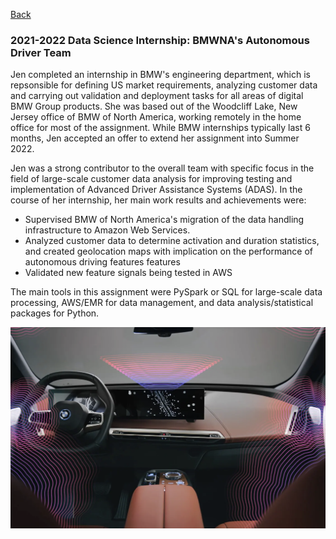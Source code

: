 [Back](https://zenjen-devs.github.io)

### 2021-2022 Data Science Internship: BMWNA's Autonomous Driver Team

Jen completed an internship in BMW's engineering department, which is repsonsible for defining US market requirements, analyzing customer data and carrying out validation and deployment tasks for all areas of digital BMW Group products. She was based out of the Woodcliff Lake, New Jersey office of BMW of North America, working remotely in the home office for most of the assignment. While BMW internships typically last 6 months, Jen accepted an offer to extend her assignment into Summer 2022.

Jen was a strong contributor to the overall team with specific focus in the field of large-scale customer data analysis for improving testing and implementation of Advanced Driver Assistance Systems (ADAS). In the course of her internship, her main work results and achievements were:

- Supervised BMW of North America's migration of the data handling infrastructure to Amazon Web Services.
- Analyzed customer data to determine activation and duration statistics, and created geolocation maps with implication on the performance of autonomous driving features features
- Validated new feature signals being tested in AWS

The main tools in this assignment were PySpark or SQL for large-scale data processing, AWS/EMR for data management, and data analysis/statistical packages for Python.

<p align="center">
<img align="center" src="images/bmw-ix-adas.png?raw=true"/>
  </p>



